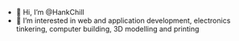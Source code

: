 - 👋 Hi, I’m @HankChill
- 👀 I’m interested in web and application development, electronics tinkering, computer building, 3D modelling and printing

<!---
HankChill/HankChill is a ✨ special ✨ repository because its `README.md` (this file) appears on your GitHub profile.
You can click the Preview link to take a look at your changes.
--->
